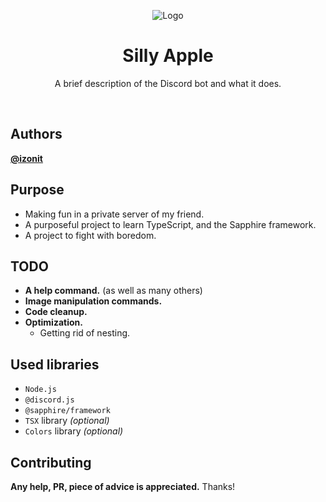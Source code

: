 <div align="center" width="200%" height="200%">

![Logo](https://media.discordapp.net/attachments/1279789331602604095/1279791774415716525/SillyApple.png?ex=66d66338&is=66d511b8&hm=bd57cc2a50678c141f10abaa6230f00f0bb3a756072369bf694c3c79e23829d1&=&format=webp&quality=lossless&width=134&height=132)

# Silly Apple

A brief description of the Discord bot and what it does.

</div>
<br />

## Authors

**[@izonit](https://www.github.com/izonit)**

## Purpose
- Making fun in a private server of my friend.
- A purposeful project to learn TypeScript, and the Sapphire framework.
- A project to fight with boredom.

## TODO
- **A help command.** (as well as many others)
- **Image manipulation commands.**
- **Code cleanup.**
- **Optimization.**
    - Getting rid of nesting.

## Used libraries
- `Node.js`
- `@discord.js`
- `@sapphire/framework`
- `TSX` library *(optional)*
- `Colors` library *(optional)*

## Contributing
**Any help, PR, piece of advice is appreciated.** Thanks!

